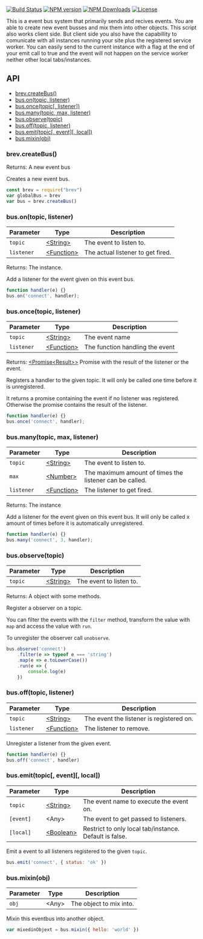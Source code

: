 [![Build Status][img-travis]][url-travis]
[![NPM version][img-npm]][url-npm]
[![NPM Downloads][img-downloads]][url-downloads]
[![License][img-license]][url-license]

This is a event bus system that primarily sends and recives events. You are able to create
new event busses and mix them into other objects. This script also works client side. But 
client side you also have the capabillity to comunicate with all instances running your site
plus the registered service worker. You can easily send to the current instance with a flag 
at the end of your emit call to true and the event will not happen on the service worker 
neither other local tabs/instances.

## API

- [brev.createBus()](#brevcreatebus)
- [bus.on(topic, listener)](#busoneventname-listener)
- [bus.once(topic[, listener])](#busonceeventname-listener)
- [bus.many(topic, max, listener)](#busmanyeventname-max-listener)
- [bus.observe(topic)](#busobserveeventname)
- [bus.off(topic, listener)](#busoffeventname-listener)
- [bus.emit(topic[, event][, local])](#busemiteventname-event-local)
- [bus.mixin(obj)](#busmixinobj)

### brev.createBus()
Returns: A new event bus

Creates a new event bus.

```js
const brev = require("brev")
var globalBus = brev
var bus = brev.createBus()
```

### bus.on(topic, listener)
|Parameter|Type|Description|
|-|-|-|
|`topic`|[\<String>][mdn-str]|The event to listen to.|
|`listener`|[\<Function>][mdn-fun]|The actual listener to get fired.|

Returns: The instance.

Add a listener for the event given on this event bus.

```js
function handler(e) {}
bus.on('connect', handler);
```

### bus.once(topic, listener)
|Parameter|Type|Description|
|-|-|-|
|`topic`|[\<String>][mdn-str]|The event name|
|`listener`|[\<Function>][mdn-fun]|The function handling the event|

Returns: [\<Promise\<Result>>][mdn-prm] Promise with the result of the listener or the event.

Registers a handler to the given topic.
It will only be called one time before it is unregistered.

It returns a promise containing the event if no listener was registered.
Otherwise the promise contains the result of the listener.

```js
function handler(e) {}
bus.once('connect', handler);
```

### bus.many(topic, max, listener)
|Parameter|Type|Description|
|-|-|-|
|`topic`|[\<String>][mdn-str]|The event to listen to.|
|`max`|[\<Number>][mdn-num]|The maximum amount of times the listener can be called.|
|`listener`|[\<Function>][mdn-fun]|The listener to get fired.|

Returns: The instance

Add a listener for the event given on this event bus.
It will only be called x amount of times before it is automatically unregistered.

```js
function handler(e) {}
bus.many('connect', 3, handler);
```

### bus.observe(topic)
|Parameter|Type|Description|
|-|-|-|
|`topic`|[\<String>][mdn-str]|The event to listen to.|

Returns: A object with some methods.

Register a observer on a topic.

You can filter the events with the `filter` method, transform the value with `map` and 
access the value with `run`. 

To unregister the observer call `unobserve`.

```js
bus.observe('connect')
    .filter(e => typeof e === 'string')
    .map(e => e.toLowerCase())
    .run(e => {
        console.log(e)
    })
```

### bus.off(topic, listener)
|Parameter|Type|Description|
|-|-|-|
|`topic`|[\<String>][mdn-str]|The event the listener is registered on.|
|`listener`|[\<Function>][mdn-fun]|The listener to remove.|

Unregister a listener from the given event.

```js
function handler(e) {}
bus.off('connect', handler)
```

### bus.emit(topic\[, event][, local])
|Parameter|Type|Description|
|-|-|-|
|`topic`|[\<String>][mdn-str]|The event name to execute the event on.|
|`[event]`|\<Any>|The event to get passed to listeners.|
|`[local]`|[\<Boolean>][mdn-bol]|Restrict to only local tab/instance. Default is false.|

Emit a event to all listeners registered to the given `topic`.

```js
bus.emit('connect', { status: 'ok' })
```

### bus.mixin(obj)
|Parameter|Type|Description|
|-|-|-|
|`obj`|\<Any>|The object to mix into.|

Mixin this eventbus into another object.

```js
var mixedinObjext = bus.mixin({ hello: 'world' })
```

[mdn-str]: https://developer.mozilla.org/en-US/docs/Web/JavaScript/Reference/Global_Objects/String
[mdn-fun]: https://developer.mozilla.org/en-US/docs/Web/JavaScript/Reference/Global_Objects/Function
[mdn-num]: https://developer.mozilla.org/en-US/docs/Web/JavaScript/Reference/Global_Objects/Number
[mdn-obj]: https://developer.mozilla.org/en-US/docs/Web/JavaScript/Reference/Global_Objects/Object
[mdn-bol]: https://developer.mozilla.org/en-US/docs/Web/JavaScript/Reference/Global_Objects/Boolean
[mdn-arr]: https://developer.mozilla.org/en-US/docs/Web/JavaScript/Reference/Global_Objects/Array
[mdn-prm]: https://developer.mozilla.org/en-US/docs/Web/JavaScript/Reference/Global_Objects/Promise

[url-travis]: https://travis-ci.org/ocpu/Brev
[url-npm]: https://npmjs.org/package/brev
[url-license]: lisense.md
[url-downloads]: https://npmjs.org/package/brev
[url-cc]: https://codecov.io/gh/ocpu/Brev

[img-travis]: https://img.shields.io/travis/ocpu/Brev.svg?style=flat-square
[img-npm]: https://img.shields.io/npm/v/brev.svg?style=flat-square
[img-license]: https://img.shields.io/npm/l/brev.svg?style=flat-square
[img-downloads]: https://img.shields.io/npm/dm/brev.svg?style=flat-square
[img-cc]: https://img.shields.io/codecov/c/github/ocpu/Brev/master.svg?style=flat-square
